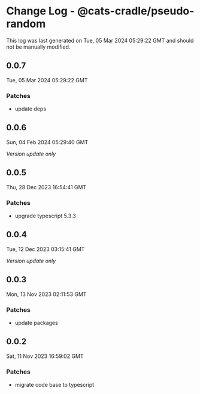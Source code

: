# Change Log - @cats-cradle/pseudo-random

This log was last generated on Tue, 05 Mar 2024 05:29:22 GMT and should not be manually modified.

## 0.0.7
Tue, 05 Mar 2024 05:29:22 GMT

### Patches

- update deps

## 0.0.6
Sun, 04 Feb 2024 05:29:40 GMT

_Version update only_

## 0.0.5
Thu, 28 Dec 2023 16:54:41 GMT

### Patches

- upgrade typescript 5.3.3

## 0.0.4
Tue, 12 Dec 2023 03:15:41 GMT

_Version update only_

## 0.0.3
Mon, 13 Nov 2023 02:11:53 GMT

### Patches

- update packages

## 0.0.2
Sat, 11 Nov 2023 16:59:02 GMT

### Patches

- migrate code base to typescript

